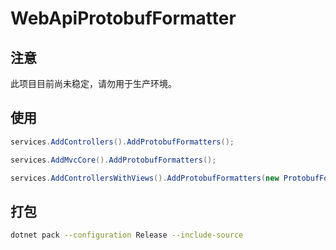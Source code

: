 # WebApiProtobufFormatter

## 注意

此项目目前尚未稳定，请勿用于生产环境。

## 使用

```cs
services.AddControllers().AddProtobufFormatters();
```

```cs
services.AddMvcCore().AddProtobufFormatters();
```

```cs
services.AddControllersWithViews().AddProtobufFormatters(new ProtobufFormatterOptions(), options => { });
```

## 打包

```sh
dotnet pack --configuration Release --include-source
```

